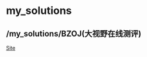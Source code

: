 my_solutions
============

/my_solutions/BZOJ(大视野在线测评)
---------------------------------

[Site](http://www.lydsy.com/JudgeOnline)

